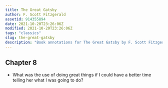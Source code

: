 ```yaml
---
title: The Great Gatsby
author: F. Scott Fitzgerald
assetid: 914355894
date: 2021-10-20T23:26:06Z
modified: 2021-10-20T23:26:06Z
tags: "classics"
slug: the-great-gatsby
description: "Book annotations for The Great Gatsby by F. Scott Fitzgerald"
---
```


## Chapter 8

*  What was the use of doing great things if I could have a better time telling her what I was going to do?

